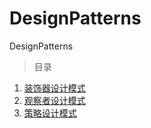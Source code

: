 # DesignPatterns
 DesignPatterns

> 目录

1. [装饰器设计模式](src/main/java/com/zzq/decoration/decoration.md)
2. [观察者设计模式](src/main/java/com/zzq/observer/observer.md)
3. [策略设计模式](src/main/java/com/zzq/strategy/strategy.md)
